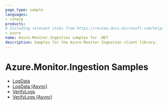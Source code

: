 ```yaml
---
page_type: sample
languages:
- csharp
products:
# Including relevant stubs from https://review.docs.microsoft.com/help/contribute/metadata-taxonomies#product
- azure
name: Azure.Monitor.Ingestion samples for .NET
description: Samples for the Azure Monitor Ingestion client library.
---
```


# Azure.Monitor.Ingestion Samples
* [LogData](https://github.com/Azure/azure-sdk-for-net/blob/main/sdk/monitor/Azure.Monitor.Ingestion/samples/Sample1_LogData.md)
* [LogData (Async)](https://github.com/Azure/azure-sdk-for-net/blob/main/sdk/monitor/Azure.Monitor.Ingestion/samples/Sample1_LogDataAsync.md)
* [VerifyLogs](https://github.com/Azure/azure-sdk-for-net/blob/main/sdk/monitor/Azure.Monitor.Ingestion/samples/Sample2_VerifyLogs.md)
* [VerifyLogs (Async)](https://github.com/Azure/azure-sdk-for-net/blob/main/sdk/monitor/Azure.Monitor.Ingestion/samples/Sample2_VerifyLogsAsync.md)